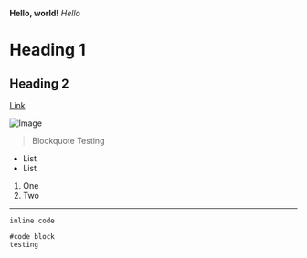 **Hello, world!**
*Hello*
# Heading 1
## Heading 2
[Link](https://ucsd-cse15l-w22.github.io/week/week2/#key-definitions)


![Image](https://www.google.com/url?sa=i&url=https%3A%2F%2Fwww.cnet.com%2Fnews%2Fspider-man-no-way-home-disney-plus-release-date-what-you-need-to-know%2F&psig=AOvVaw2-pvQehYrELd4bXnVlUhRC&ust=1642113433249000&source=images&cd=vfe&ved=0CAsQjRxqFwoTCNjg4LGjrfUCFQAAAAAdAAAAABAD)

>Blockquote Testing
>

* List 
* List


1. One
2. Two


---
`inline code`

```
#code block
testing
```
